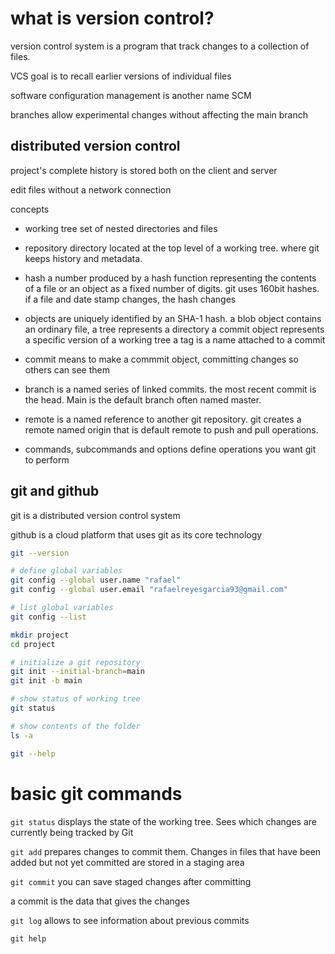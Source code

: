 # what is version control?

version control system is a program that track changes to a collection of files.

VCS goal is to recall earlier versions of individual files

software configuration management is another name SCM

branches allow experimental changes without affecting the main branch

## distributed version control

project's complete history is stored both on the client and server

edit files without a network connection

concepts

- working tree set of nested directories and files

- repository directory located at the top level of a working tree. where git keeps history and metadata.

- hash a number produced by a hash function representing the contents of a file or an object as a fixed number of digits. git uses 160bit hashes. if a file and date stamp changes, the hash changes

- objects are uniquely identified by an SHA-1 hash. a blob object contains an ordinary file, a tree represents a directory a commit object represents a specific version of a working tree a tag is a name attached to a commit

- commit means to make a commmit object, committing changes so others can see them

- branch is a named series of linked commits. the most recent commit is the head. Main is the default branch often named master.

- remote is a named reference to another git repository. git creates a remote named origin that is default remote to push and pull operations.

- commands, subcommands and options define operations you want git to perform

## git and github

git is a distributed version control system

github is a cloud platform that uses git as its core technology

```sh
git --version

# define global variables
git config --global user.name "rafael"
git config --global user.email "rafaelreyesgarcia93@gmail.com"

# list global variables
git config --list

mkdir project
cd project

# initialize a git repository
git init --initial-branch=main
git init -b main

# show status of working tree
git status

# show contents of the folder
ls -a

git --help

```

# basic git commands

`git status` displays the state of the working tree. Sees which changes are currently being tracked by Git

`git add` prepares changes to commit them. Changes in files that have been added but not yet committed are stored in a staging area

`git commit` you can save staged changes after committing

a commit is the data that gives the changes

`git log` allows to see information about previous commits

`git help`